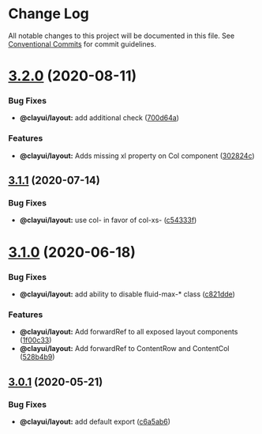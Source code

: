 # Change Log

All notable changes to this project will be documented in this file.
See [Conventional Commits](https://conventionalcommits.org) for commit guidelines.

# [3.2.0](https://github.com/liferay/clay/compare/@clayui/layout@3.1.1...@clayui/layout@3.2.0) (2020-08-11)

### Bug Fixes

-   **@clayui/layout:** add additional check ([700d64a](https://github.com/liferay/clay/commit/700d64a))

### Features

-   **@clayui/layout:** Adds missing xl property on Col component ([302824c](https://github.com/liferay/clay/commit/302824c))

## [3.1.1](https://github.com/liferay/clay/compare/@clayui/layout@3.1.0...@clayui/layout@3.1.1) (2020-07-14)

### Bug Fixes

-   **@clayui/layout:** use col- in favor of col-xs- ([c54333f](https://github.com/liferay/clay/commit/c54333f))

# [3.1.0](https://github.com/liferay/clay/compare/@clayui/layout@3.0.1...@clayui/layout@3.1.0) (2020-06-18)

### Bug Fixes

-   **@clayui/layout:** add ability to disable fluid-max-\* class ([c821dde](https://github.com/liferay/clay/commit/c821dde))

### Features

-   **@clayui/layout:** Add forwardRef to all exposed layout components ([1f00c33](https://github.com/liferay/clay/commit/1f00c33))
-   **@clayui/layout:** Add forwardRef to ContentRow and ContentCol ([528b4b9](https://github.com/liferay/clay/commit/528b4b9))

## [3.0.1](https://github.com/liferay/clay/compare/@clayui/layout@3.0.0...@clayui/layout@3.0.1) (2020-05-21)

### Bug Fixes

-   **@clayui/layout:** add default export ([c6a5ab6](https://github.com/liferay/clay/commit/c6a5ab6))
